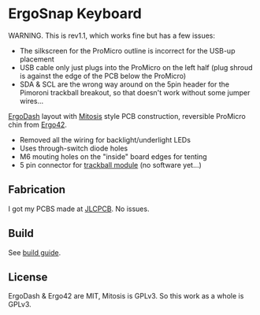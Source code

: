 # ErgoSnap Keyboard

WARNING. This is rev1.1, which works fine but has a few issues:

 - The silkscreen for the ProMicro outline is incorrect for the USB-up placement
 - USB cable only just plugs into the ProMicro on the left half (plug shroud is
   against the edge of the PCB below the ProMicro)
 - SDA & SCL are the wrong way around on the 5pin header for the Pimoroni
   trackball breakout, so that doesn't work without some jumper wires...

[ErgoDash][1] layout with [Mitosis][2] style PCB construction, reversible ProMicro
chin from [Ergo42][3].

 - Removed all the wiring for backlight/underlight LEDs
 - Uses through-switch diode holes
 - M6 mouting holes on the "inside" board edges for tenting
 - 5 pin connector for [trackball module][4] (no software yet...)

[1]: https://github.com/omkbd/ErgoDash
[2]: https://github.com/reversebias/mitosis-hardware
[3]: https://github.com/Biacco42/Ergo42
[4]: https://shop.pimoroni.com/products/trackball-breakout

## Fabrication

I got my PCBS made at [JLCPCB][5]. No issues.

[5]: https://jlcpcb.com/

## Build

See [build guide](build_guide/).

## License

ErgoDash & Ergo42 are MIT, Mitosis is GPLv3. So this work as a whole is GPLv3.
